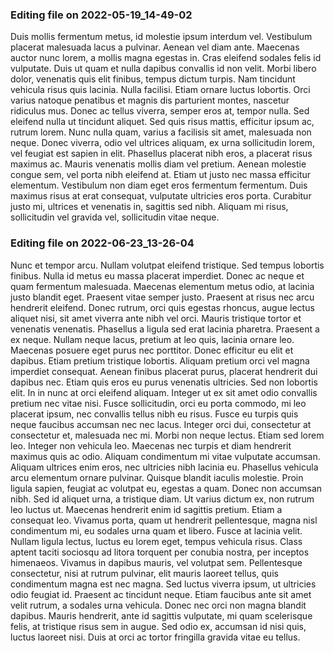 

### Editing file on 2022-05-19_14-49-02

Duis mollis fermentum metus, id molestie ipsum interdum vel. Vestibulum placerat malesuada lacus a pulvinar. Aenean vel diam ante. Maecenas auctor nunc lorem, a mollis magna egestas in. Cras eleifend sodales felis id vulputate. Duis ut quam et nulla dapibus convallis id non velit. Morbi libero dolor, venenatis quis elit finibus, tempus dictum turpis. Nam tincidunt vehicula risus quis lacinia. Nulla facilisi. Etiam ornare luctus lobortis. Orci varius natoque penatibus et magnis dis parturient montes, nascetur ridiculus mus. Donec ac tellus viverra, semper eros at, tempor nulla. Sed eleifend nulla ut tincidunt aliquet.
Sed quis risus mattis, efficitur ipsum ac, rutrum lorem. Nunc nulla quam, varius a facilisis sit amet, malesuada non neque. Donec viverra, odio vel ultrices aliquam, ex urna sollicitudin lorem, vel feugiat est sapien in elit. Phasellus placerat nibh eros, a placerat risus maximus ac. Mauris venenatis mollis diam vel pretium. Aenean molestie congue sem, vel porta nibh eleifend at. Etiam ut justo nec massa efficitur elementum. Vestibulum non diam eget eros fermentum fermentum. Duis maximus risus at erat consequat, vulputate ultricies eros porta. Curabitur justo mi, ultrices et venenatis in, sagittis sed nibh. Aliquam mi risus, sollicitudin vel gravida vel, sollicitudin vitae neque.




### Editing file on 2022-06-23_13-26-04

Nunc et tempor arcu. Nullam volutpat eleifend tristique. Sed tempus lobortis finibus. Nulla id metus eu massa placerat imperdiet. Donec ac neque et quam fermentum malesuada. Maecenas elementum metus odio, at lacinia justo blandit eget. Praesent vitae semper justo. Praesent at risus nec arcu hendrerit eleifend. Donec rutrum, orci quis egestas rhoncus, augue lectus aliquet nisi, sit amet viverra ante nibh vel orci. Mauris tristique tortor et venenatis venenatis. Phasellus a ligula sed erat lacinia pharetra. Praesent a ex neque. Nullam neque lacus, pretium at leo quis, lacinia ornare leo. Maecenas posuere eget purus nec porttitor.
Donec efficitur eu elit et dapibus. Etiam pretium tristique lobortis. Aliquam pretium orci vel magna imperdiet consequat. Aenean finibus placerat purus, placerat hendrerit dui dapibus nec. Etiam quis eros eu purus venenatis ultricies. Sed non lobortis elit. In in nunc at orci eleifend aliquam. Integer ut ex sit amet odio convallis pretium nec vitae nisi. Fusce sollicitudin, orci eu porta commodo, mi leo placerat ipsum, nec convallis tellus nibh eu risus. Fusce eu turpis quis neque faucibus accumsan nec nec lacus. Integer orci dui, consectetur at consectetur et, malesuada nec mi. Morbi non neque lectus. Etiam sed lorem leo. Integer non vehicula leo. Maecenas nec turpis et diam hendrerit maximus quis ac odio.
Aliquam condimentum mi vitae vulputate accumsan. Aliquam ultrices enim eros, nec ultricies nibh lacinia eu. Phasellus vehicula arcu elementum ornare pulvinar. Quisque blandit iaculis molestie. Proin ligula sapien, feugiat ac volutpat eu, egestas a quam. Donec non accumsan nibh. Sed id aliquet urna, a tristique diam. Ut varius dictum ex, non rutrum leo luctus ut. Maecenas hendrerit enim id sagittis pretium. Etiam a consequat leo. Vivamus porta, quam ut hendrerit pellentesque, magna nisl condimentum mi, eu sodales urna quam et libero. Fusce at lacinia velit. Nullam ligula lectus, luctus eu lorem eget, tempus vehicula risus. Class aptent taciti sociosqu ad litora torquent per conubia nostra, per inceptos himenaeos.
Vivamus in dapibus mauris, vel volutpat sem. Pellentesque consectetur, nisi at rutrum pulvinar, elit mauris laoreet tellus, quis condimentum magna est nec magna. Sed luctus viverra ipsum, ut ultricies odio feugiat id. Praesent ac tincidunt neque. Etiam faucibus ante sit amet velit rutrum, a sodales urna vehicula. Donec nec orci non magna blandit dapibus. Mauris hendrerit, ante id sagittis vulputate, mi quam scelerisque felis, at tristique risus sem in augue. Sed odio ex, accumsan id nisi quis, luctus laoreet nisi. Duis at orci ac tortor fringilla gravida vitae eu tellus.



